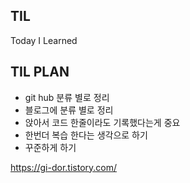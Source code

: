 ## TIL
Today I Learned

## TIL PLAN
+ git hub 분류 별로 정리
+ 블로그에 분류 별로 정리
+ 앉아서 코드 한줄이라도 기록했다는게 중요
+ 한번더 복습 한다는 생각으로 하기
+ 꾸준하게 하기

https://gi-dor.tistory.com/
